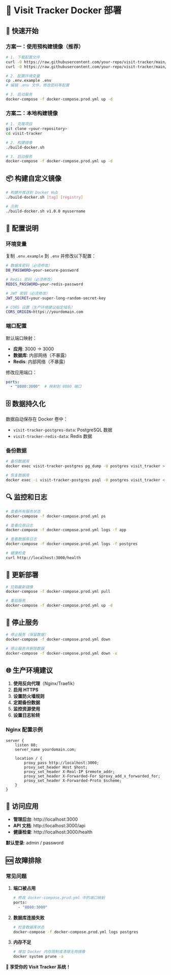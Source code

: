 # 🐳 Visit Tracker Docker 部署

## 🚀 快速开始

### 方案一：使用预构建镜像（推荐）

```bash
# 1. 下载配置文件
curl -O https://raw.githubusercontent.com/your-repo/visit-tracker/main/docker-compose.prod.yml
curl -O https://raw.githubusercontent.com/your-repo/visit-tracker/main/.env.example

# 2. 配置环境变量
cp .env.example .env
# 编辑 .env 文件，修改密码等配置

# 3. 启动服务
docker-compose -f docker-compose.prod.yml up -d
```

### 方案二：本地构建镜像

```bash
# 1. 克隆项目
git clone <your-repository>
cd visit-tracker

# 2. 构建镜像
./build-docker.sh

# 3. 启动服务
docker-compose -f docker-compose.prod.yml up -d
```

## 📦 构建自定义镜像

```bash
# 构建并推送到 Docker Hub
./build-docker.sh [tag] [registry]

# 示例
./build-docker.sh v1.0.0 myusername
```

## 🔧 配置说明

### 环境变量

复制 `.env.example` 到 `.env` 并修改以下配置：

```bash
# 数据库密码（必须修改）
DB_PASSWORD=your-secure-password

# Redis 密码（必须修改）
REDIS_PASSWORD=your-redis-password

# JWT 密钥（必须修改）
JWT_SECRET=your-super-long-random-secret-key

# CORS 设置（生产环境建议指定域名）
CORS_ORIGIN=https://yourdomain.com
```

### 端口配置

默认端口映射：
- **应用**: 3000 → 3000
- **数据库**: 内部网络（不暴露）
- **Redis**: 内部网络（不暴露）

修改应用端口：
```yaml
ports:
  - "8080:3000"  # 映射到 8080 端口
```

## 🗄️ 数据持久化

数据自动保存在 Docker 卷中：
- `visit-tracker-postgres-data`: PostgreSQL 数据
- `visit-tracker-redis-data`: Redis 数据

### 备份数据

```bash
# 备份数据库
docker exec visit-tracker-postgres pg_dump -U postgres visit_tracker > backup.sql

# 恢复数据库
docker exec -i visit-tracker-postgres psql -U postgres visit_tracker < backup.sql
```

## 🔍 监控和日志

```bash
# 查看所有服务状态
docker-compose -f docker-compose.prod.yml ps

# 查看应用日志
docker-compose -f docker-compose.prod.yml logs -f app

# 查看数据库日志
docker-compose -f docker-compose.prod.yml logs -f postgres

# 健康检查
curl http://localhost:3000/health
```

## 🔄 更新部署

```bash
# 拉取最新镜像
docker-compose -f docker-compose.prod.yml pull

# 重启服务
docker-compose -f docker-compose.prod.yml up -d
```

## 🛑 停止服务

```bash
# 停止服务（保留数据）
docker-compose -f docker-compose.prod.yml down

# 停止服务并删除数据
docker-compose -f docker-compose.prod.yml down -v
```

## 🌐 生产环境建议

1. **使用反向代理**（Nginx/Traefik）
2. **启用 HTTPS**
3. **设置防火墙规则**
4. **定期备份数据**
5. **监控资源使用**
6. **设置日志轮转**

### Nginx 配置示例

```nginx
server {
    listen 80;
    server_name yourdomain.com;
    
    location / {
        proxy_pass http://localhost:3000;
        proxy_set_header Host $host;
        proxy_set_header X-Real-IP $remote_addr;
        proxy_set_header X-Forwarded-For $proxy_add_x_forwarded_for;
        proxy_set_header X-Forwarded-Proto $scheme;
    }
}
```

## 🎯 访问应用

- **管理后台**: http://localhost:3000
- **API 文档**: http://localhost:3000/api
- **健康检查**: http://localhost:3000/health

**默认登录**: admin / password

## 🆘 故障排除

### 常见问题

1. **端口被占用**
   ```bash
   # 修改 docker-compose.prod.yml 中的端口映射
   ports:
     - "8080:3000"
   ```

2. **数据库连接失败**
   ```bash
   # 检查数据库状态
   docker-compose -f docker-compose.prod.yml logs postgres
   ```

3. **内存不足**
   ```bash
   # 增加 Docker 内存限制或清理无用镜像
   docker system prune -a
   ```

**🎉 享受你的 Visit Tracker 系统！**
